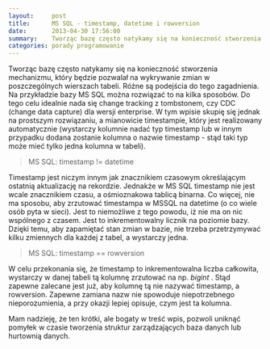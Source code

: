 ```yaml
---
layout:     post
title:      MS SQL - timestamp, datetime i rowversion
date:       2013-04-30 17:56:00
summary:    Tworząc bazę często natykamy się na konieczność stworzenia mechanizmu, który będzie pozwalał na wykrywanie zmian w poszczególnych wierszach tabeli. Różne są podejścia do tego zagadnienia. Na przykładzie bazy MS SQL można rozwiązać to na kilka sposobów. Do tego celu idealnie nada się change tracking z tombstonem, czy CDC (change data capture) dla wersji enterprise. W tym wpisie skupię się jednak na...
categories: porady programowanie
---
```




Tworząc bazę często natykamy się na konieczność stworzenia mechanizmu, który będzie pozwalał na wykrywanie zmian w poszczególnych wierszach tabeli. Różne są podejścia do tego zagadnienia. Na przykładzie bazy MS SQL można rozwiązać to na kilka sposobów. Do tego celu idealnie nada się change tracking z tombstonem, czy CDC (change data capture) dla wersji enterprise. W tym wpisie skupię się jednak na prostszym rozwiązaniu, a mianowicie timestampie, który jest realizowany automatycznie (wystarczy kolumnie nadać typ timestamp lub w innym przypadku dodana zostanie kolumna o nazwie timestamp - stąd taki typ może mieć tylko jedna kolumna w tabeli).





> MS SQL: timestamp != datetime







Timestamp jest niczym innym jak znacznikiem czasowym określającym ostatnią aktualizację na rekordzie. Jednakże w MS SQL timestamp nie jest  wcale znacznikiem czasu, a ośmioznakowa tablicą binarna. Co więcej, nie ma sposobu, aby zrzutować timestampa w MSSQL na datetime (o co wiele osób pyta w sieci). Jest to niemożliwe z tego powodu, iż nie ma on nic wspólnego z czasem. Jest to inkrementowalny licznik na poziomie bazy. Dzięki temu, aby zapamiętać stan zmian w bazie, nie trzeba przetrzymywać kilku zmiennych dla każdej z tabel, a wystarczy jedna.






> MS SQL: timestamp == rowversion




W celu przekonania się, że timestamp to inkrementowalna liczba całkowita, wystarczy w danej tabeli tą kolumnę zrzutować na np.  *bigint* . Stąd zapewne zalecane jest już, aby kolumnę tą nie nazywać timestamp, a rowversion. Zapewne zamiana nazw nie spowoduje niepotrzebnego nieporozumienia, a przy okazji lepiej opisuje, czym jest ta kolumna. 


Mam nadzieję, że ten krótki,  ale bogaty w treść wpis, pozwoli uniknąć pomyłek w czasie tworzenia struktur zarządzających baza danych lub hurtownią danych. 